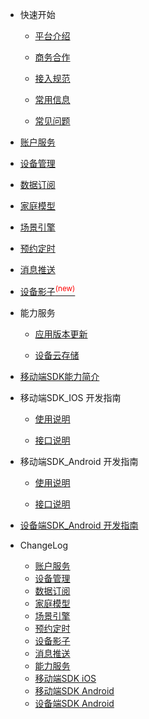 * 快速开始 

	* [平台介绍](zh-cn/)  

	* [商务合作](zh-cn/Business)  

	* [接入规范](zh-cn/Standard/Basic)     

	* [常用信息](zh-cn/Standard/Other) 
	
	* [常见问题](zh-cn/Standard/Question)  

* [账户服务](zh-cn/Account)  

* [设备管理](zh-cn/DeviceManage)

* [数据订阅](zh-cn/DataSubscription)  

* [家庭模型](zh-cn/FamilyManage)  

* [场景引擎](zh-cn/IFTTT)  

* [预约定时](zh-cn/Scheduler)
 
* [消息推送](zh-cn/MessagePush)   

* [设备影子<sup style="color:red">(new)<sup>](zh-cn/DevicesShadow)

* 能力服务  

	* [应用版本更新](zh-cn/AppVersionUpdate)    
	
	* [设备云存储](zh-cn/CapacityService_DeviceCloudStorage)  


* [移动端SDK能力简介](zh-cn/uSDK)   

*  移动端SDK_IOS 开发指南  

	* [使用说明](zh-cn/USDK/uSDK_Phone_iOS_USE_GUIDE)   
	
	* [接口说明](zh-cn/USDK/uSDK_Phone_iOS_API_USE)  

*  移动端SDK_Android 开发指南  

	* [使用说明](zh-cn/USDK/uSDK_Phone_Android)  
	
	* [接口说明](zh-cn/USDK/uSDK_Phone_Android)  

 

* [设备端SDK_Android 开发指南](zh-cn/USDK/SmartDeviceSDK)


* ChangeLog  

	* [账户服务](zh-cn/ChangeLog/Account)
	* [设备管理](zh-cn/ChangeLog/DevicesManage)
	* [数据订阅](zh-cn/ChangeLog/DataSubscription)
	* [家庭模型](zh-cn/ChangeLog/Family)
	* [场景引擎](zh-cn/ChangeLog/IFTTT)
	* [预约定时](zh-cn/ChangeLog/Scheduler)
	* [设备影子](zh-cn/ChangeLog/DevicesShadow)
	* [消息推送](zh-cn/ChangeLog/MessagePush)
	* [能力服务](zh-cn/ChangeLog/CapacityService_Weather)
    * [移动端SDK iOS](zh-cn/ChangeLog/CHL_uSDK_Phone_iOS)
    * [移动端SDK Android](zh-cn/ChangeLog/CHL_uSDK_Phone_Android)
    * [设备端SDK Android](zh-cn/ChangeLog/CHL_SmartDeviceSDK)
